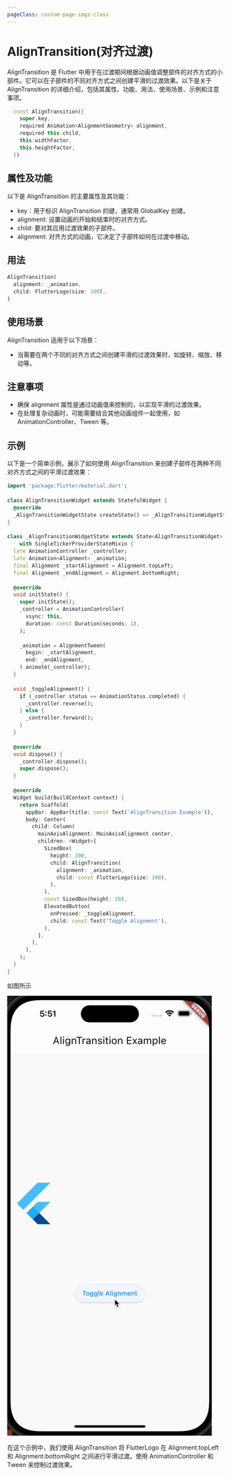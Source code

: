 ```yaml
---
pageClass: custom-page-imgs-class
---
```


# AlignTransition(对齐过渡)

AlignTransition 是 Flutter 中用于在过渡期间根据动画值调整部件的对齐方式的小部件。它可以在子部件的不同对齐方式之间创建平滑的过渡效果。以下是关于 AlignTransition 的详细介绍，包括其属性、功能、用法、使用场景、示例和注意事项。

```dart
  const AlignTransition({
    super.key,
    required Animation<AlignmentGeometry> alignment,
    required this.child,
    this.widthFactor,
    this.heightFactor,
  })
```

## 属性及功能

以下是 AlignTransition 的主要属性及其功能：

- key：用于标识 AlignTransition 的键，通常用 GlobalKey 创建。
- alignment: 设置动画的开始和结束时的对齐方式。
- child: 要对其应用过渡效果的子部件。
- alignment: 对齐方式的动画，它决定了子部件如何在过渡中移动。

## 用法

```dart
AlignTransition(
  alignment: _animation,
  child: FlutterLogo(size: 100),
)
```

## 使用场景

AlignTransition 适用于以下场景：

- 当需要在两个不同的对齐方式之间创建平滑的过渡效果时，如旋转、缩放、移动等。

## 注意事项

- 确保 alignment 属性是通过动画值来控制的，以实现平滑的过渡效果。
- 在处理复杂动画时，可能需要结合其他动画组件一起使用，如 AnimationController、Tween 等。

## 示例

以下是一个简单示例，展示了如何使用 AlignTransition 来创建子部件在两种不同对齐方式之间的平滑过渡效果：

```dart
import 'package:flutter/material.dart';

class AlignTransitionWidget extends StatefulWidget {
  @override
  _AlignTransitionWidgetState createState() => _AlignTransitionWidgetState();
}

class _AlignTransitionWidgetState extends State<AlignTransitionWidget>
    with SingleTickerProviderStateMixin {
  late AnimationController _controller;
  late Animation<Alignment> _animation;
  final Alignment _startAlignment = Alignment.topLeft;
  final Alignment _endAlignment = Alignment.bottomRight;

  @override
  void initState() {
    super.initState();
    _controller = AnimationController(
      vsync: this,
      duration: const Duration(seconds: 1),
    );

    _animation = AlignmentTween(
      begin: _startAlignment,
      end: _endAlignment,
    ).animate(_controller);
  }

  void _toggleAlignment() {
    if (_controller.status == AnimationStatus.completed) {
      _controller.reverse();
    } else {
      _controller.forward();
    }
  }

  @override
  void dispose() {
    _controller.dispose();
    super.dispose();
  }

  @override
  Widget build(BuildContext context) {
    return Scaffold(
      appBar: AppBar(title: const Text('AlignTransition Example')),
      body: Center(
        child: Column(
          mainAxisAlignment: MainAxisAlignment.center,
          children: <Widget>[
            SizedBox(
              height: 200,
              child: AlignTransition(
                alignment: _animation,
                child: const FlutterLogo(size: 100),
              ),
            ),
            const SizedBox(height: 20),
            ElevatedButton(
              onPressed: _toggleAlignment,
              child: const Text('Toggle Alignment'),
            ),
          ],
        ),
      ),
    );
  }
}

```

如图所示

![AlignTransition](./imgs/AlignTransition.gif)

在这个示例中，我们使用 AlignTransition 将 FlutterLogo 在 Alignment.topLeft 和 Alignment.bottomRight 之间进行平滑过渡。使用 AnimationController 和 Tween 来控制过渡效果。
